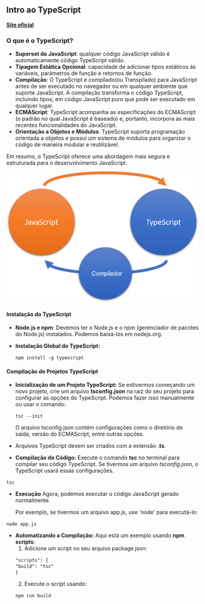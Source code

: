 ## Intro ao TypeScript

**[Site oficial](https://www.typescriptlang.org/)**

### O que é o TypeScript?
- **Superset do JavaScript**: qualquer código JavaScript válido é automaticamente código TypeScript válido. 
- **Tipagem Estática Opcional**: capacidade de adicionar tipos estáticos às variáveis, parâmetros de função e retornos de função. 
- **Compilação**: O TypeScript é compilado(ou Transpilado) para JavaScript antes de ser executado no navegador ou em qualquer ambiente que suporte JavaScript. A compilação transforma o código TypeScript, incluindo tipos, em código JavaScript puro que pode ser executado em qualquer lugar.
- **ECMAScript**: TypeScript acompanha as especificações do ECMAScript (o padrão no qual JavaScript é baseado) e, portanto, incorpora as mais recentes funcionalidades do JavaScript.
- **Orientação a Objetos e Módulos**: TypeScript suporta programação orientada a objetos e possui um sistema de módulos para organizar o código de maneira modular e reutilizável.

Em resumo, o TypeScript oferece uma abordagem mais segura e estruturada para o desenvolvimento JavaScript.

![Alt text](m01-compiler.png)

#### Instalação do TypeScript 
- **Node.js e npm**: Devemos ter o Node.js e o npm (gerenciador de pacotes do Node.js) instalados. 
Podemos baixá-los em nodejs.org.

- **Instalação Global do TypeScript:**
    ```
    npm install -g typescript
    ```

#### Compilação de Projetos TypeScript
- **Inicialização de um Projeto TypeScript:**
    Se estivermos começando um novo projeto, crie um arquivo **tsconfig.json** na raiz do seu projeto para configurar as opções do TypeScript. 
    Podemos fazer isso manualmente ou usar o comando:
    ```
    tsc --init
    ```
    O arquivo tsconfig.json contém configurações como o diretório de saída, versão do ECMAScript, entre outras opções.

- Arquivos TypeScript devem ser criados com a extensão **.ts**.
- **Compilação do Código:** Execute o comando **tsc** no terminal para compilar seu código TypeScript. Se tivermos um arquivo *tsconfig.json*, o TypeScript usará essas configurações.
```
tsc
```
- **Execução**
Agora, podemos executar o código JavaScript gerado normalmente. 

    Por exemplo, se tivermos um arquivo app.js, use 'node' para executá-lo:
```
node app.js
```

- **Automatizando a Compilação:** 
Aqui está um exemplo usando **npm scripts**:
    1. Adicione um script no seu arquivo package.json:
    ```
    "scripts": {
    "build": "tsc"
    }
    ```
    2. Execute o script usando:
    ```
    npm run build
    ```